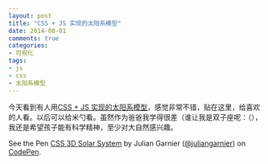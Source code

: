 ```yaml
---
layout: post
title: "CSS + JS 实现的太阳系模型"
date: 2014-08-01
comments: true
categories: 
- 可视化
tags:
- js
- css
- 太阳系模型
---
```


今天看到有人用[CSS + JS 实现的太阳系模型](http://codepen.io/juliangarnier/pen/idhuG)，感觉非常不错，贴在这里，给喜欢的人看。以后可以给米勺看。虽然作为爸爸我学得很差（谁让我是双子座呢：（），我还是希望孩子能有科学精神，至少对大自然感兴趣。

<p data-height="400" data-theme-id="0" data-slug-hash="idhuG" data-default-tab="result" class='codepen'>See the Pen <a href='http://codepen.io/juliangarnier/pen/idhuG/'>CSS 3D Solar System</a> by Julian Garnier (<a href='http://codepen.io/juliangarnier'>@juliangarnier</a>) on <a href='http://codepen.io'>CodePen</a>.</p>
<script async src="//codepen.io/assets/embed/ei.js"></script>
